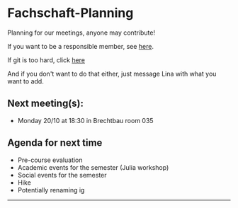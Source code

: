 # Fachschaft-Planning

Planning for our meetings, anyone may contribute!

If you want to be a responsible member,  see [here](contributing.md).

If git is too hard, click [here](https://github.com/fs-linguistics/Fachschaft-Planning/issues/new/choose) 

And if you don't want to do that either, just message Lina with what you want to add. 

## Next meeting(s):

- Monday 20/10 at 18:30 in Brechtbau room 035

## Agenda for next time
- Pre-course evaluation
- Academic events for the semester (Julia workshop)
- Social events for the semester
- Hike
- Potentially renaming ig
---
